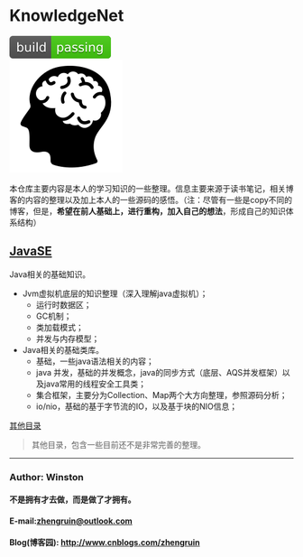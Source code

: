 # KnowledgeNet
![](/images/logo/passing.svg) <br>
![knowledgenet-logo]

本仓库主要内容是本人的学习知识的一些整理。信息主要来源于读书笔记，相关博客的内容的整理以及加上本人的一些源码的感悟。（注：尽管有一些是copy不同的博客，但是，**希望在前人基础上，进行重构，加入自己的想法**，形成自己的知识体系结构）

## [**JavaSE**](/javase)
Java相关的基础知识。
- Jvm虚拟机底层的知识整理（深入理解java虚拟机）；
    - 运行时数据区；
    - GC机制；
    - 类加载模式；
    - 并发与内存模型；
- Java相关的基础类库。
    - 基础，一些java语法相关的内容；
    - java 并发，基础的并发概念，java的同步方式（底层、AQS并发框架）以及java常用的线程安全工具类；
    - 集合框架，主要分为Collection、Map两个大方向整理，参照源码分析；
    - io/nio，基础的基于字节流的IO，以及基于块的NIO信息；


[其他目录](/content.md)
> 其他目录，包含一些目前还不是非常完善的整理。








***
### Author: Winston
#### 不是拥有才去做，而是做了才拥有。
#### E-mail:zhengruin@outlook.com 
#### Blog(博客园): http://www.cnblogs.com/zhengruin

[knowledgenet-logo]: /images/brain.png




